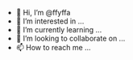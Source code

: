 - 👋 Hi, I’m @ffyffa
- 👀 I’m interested in ...
- 🌱 I’m currently learning ...
- 💞️ I’m looking to collaborate on ...
- 📫 How to reach me ...

<!---
ffyffa/ffyffa is a ✨ special ✨ repository because its `README.md` (this file) appears on your GitHub profile.
You can click the Preview link to take a look at your changes.
--->

